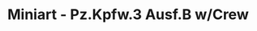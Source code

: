 ---
layout: product
title: "Miniart - Pz.Kpfw.3 Ausf.B w/Crew"
price: "5700" 
desc: "N/A"
img_path: "/assets/img/MI35221.jpg"
brand: "N/A"
available: true
special_offer: false
new: false
soon: false
cat: "010000"
subcat: "010100"
subsubcat: "0N/A"
sifra: "MI35221"
popular: true
---
